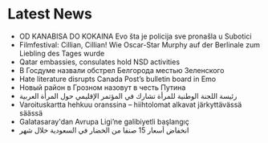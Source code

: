 # Latest News
-  OD KANABISA DO KOKAINA Evo šta je policija sve pronašla u Subotici
-  Filmfestival: Cillian, Cillian! Wie Oscar-Star Murphy auf der Berlinale zum Liebling des Tages wurde
-  Qatar embassies, consulates hold NSD activities
-  В Госдуме назвали обстрел Белгорода местью Зеленского
-  Hate literature disrupts Canada Post’s bulletin board in Emo
-  Новый район в Грозном назовут в честь Путина
-  رئيسة اللجنة الوطنية للمرأة تشارك في المؤتمر الإقليمي حول المرأة العربية
-  Varoituskartta hehkuu oranssina – hiihtolomat alkavat järkyttävässä säässä
-  Galatasaray'dan Avrupa Ligi’ne galibiyetli başlangıç
-  انخفاض أسعار 15 صنفا من الخضار في السعودية خلال شهر
